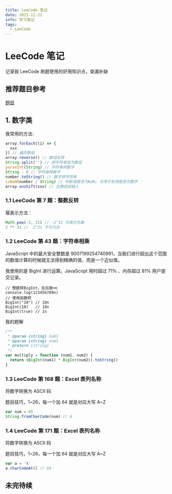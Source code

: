 ```yaml
---
title: LeeCode 笔记
date: 2021-12-22
info: 学习笔记
tags:
  - LeeCode
---
```


# LeeCode 笔记

记录我 LeeCode 刷题使用的好用知识点，查漏补缺

## 推荐题目参考

[题目](https://www.yuque.com/cuggz/interview/cmno8a)

## 1. 数字类

我常用的方法:

```js
array.forEach((i) => {
  xxx
}) // 遍历数组
array.reverse() // 数组反转
String.split('') // 把字符串变为数组
parseInt(String) // 字符串转数字
String - 0 // 字符串转数字
number.toString() // 数字转字符串
isNaN(number / String) // 判断值是否为NaN; 可用于检测是否为数字
array.unshift(xxx) // 在数组前插入
```

### 1.1 LeeCode 第 7 题：整数反转

幂表示方法：

```js
Math.pow(-2, 31) // -2^31 可表示负数
2 ** 31 //  2^31 不可为负
```

### 1.2 LeeCode 第 43 题：字符串相乘

JavaScript 中的最大安全整数是 9007199254740991，当我们进行超出这个范围的数值计算的时候就无法得到精确的值，而是一个近似值。

我使用的是 BigInt 进行运算。JavaScript 用时超过 71% 、内存超过 81% 用户提交记录。

```JS
// 整数转BigInt，在后面+n
console.log(123456789n)
// 使用函数转
BigInt("10") // 10n
BigInt(10)   // 10n
BigInt(true) // 1n
```

我的题解

```js
/**
 * @param {string} num1
 * @param {string} num2
 * @return {string}
 */
var multiply = function (num1, num2) {
  return (BigInt(num1) * BigInt(num2)).toString()
}
```

### 1.3 LeeCode 第 168 题：Excel 表列名称

将数字转换为 ASCII 码

题目技巧，1~26，每一个加 64 就是对应大写 A~Z

```js
var num = 65
String.fromCharCode(num) // A
```

### 1.4 LeeCode 第 171 题：Excel 表列名称

将数字转换为 ASCII 码

题目技巧，1~26，每一个加 64 就是对应大写 A~Z

```js
var a = 'A'
a.charCodeAt() // 64
```

## 未完待续
